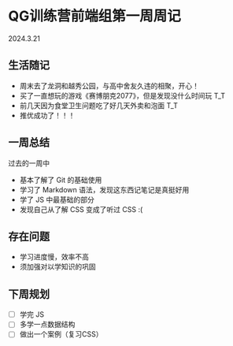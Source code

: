# QG训练营前端组第一周周记

2024.3.21

## 生活随记

- 周末去了龙洞和越秀公园，与高中舍友久违的相聚，开心！
- 买了一直想玩的游戏《赛博朋克2077》，但是发现没什么时间玩 T_T
- 前几天因为食堂卫生问题吃了好几天外卖和泡面 T_T
- 推优成功了！！！

## 一周总结

过去的一周中

- 基本了解了 Git 的基础使用
- 学习了 Markdown 语法，发现这东西记笔记是真挺好用
- 学了 JS 中最基础的部分
- 发现自己从了解 CSS 变成了听过 CSS :(

## 存在问题

- 学习进度慢，效率不高
- 须加强对以学知识的巩固

## 下周规划

- [ ] 学完 JS 
- [ ] 多学一点数据结构
- [ ] 做出一个案例（复习CSS）